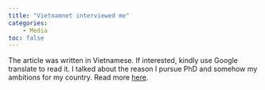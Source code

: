 ```yaml
---
title: "Vietnamnet interviewed me"
categories: 
    - Media
toc: false
---
```


The article was written in Vietnamese. If interested, kindly use Google translate to read it. I talked about the reason I pursue PhD and somehow my ambitions for my country. Read more [here](https://vietnamnet.vn/vn/giao-duc/ky-su-bach-khoa-gianh-hoc-bong-toan-phan-tien-si-hon-7-ty-o-my-768873.html).